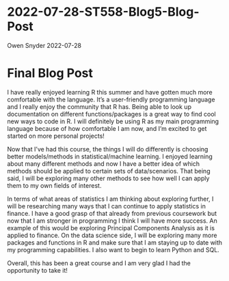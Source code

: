 2022-07-28-ST558-Blog5-Blog-Post
================
Owen Snyder
2022-07-28

# Final Blog Post

I have really enjoyed learning R this summer and have gotten much more
comfortable with the language. It’s a user-friendly programming language
and I really enjoy the community that R has. Being able to look up
documentation on different functions/packages is a great way to find
cool new ways to code in R. I will definitely be using R as my main
programming language because of how comfortable I am now, and I’m
excited to get started on more personal projects!

Now that I’ve had this course, the things I will do differently is
choosing better models/methods in statistical/machine learning. I
enjoyed learning about many different methods and now I have a better
idea of which methods should be applied to certain sets of
data/scenarios. That being said, I will be exploring many other methods
to see how well I can apply them to my own fields of interest.

In terms of what areas of statistics I am thinking about exploring
further, I will be researching many ways that I can continue to apply
statistics in finance. I have a good grasp of that already from previous
coursework but now that I am stronger in programming I think I will have
more success. An example of this would be exploring Principal Components
Analysis as it is applied to finance. On the data science side, I will
be exploring many more packages and functions in R and make sure that I
am staying up to date with my programming capabilities. I also want to
begin to learn Python and SQL.

Overall, this has been a great course and I am very glad I had the
opportunity to take it!

